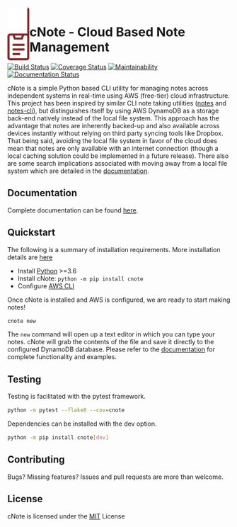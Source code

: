<img align="left" height="120" src="docs/assets/logo.png">

# cNote - Cloud Based Note Management

[![Build Status](https://travis-ci.com/yetisir/cnote.svg?branch=main)](https://travis-ci.com/yetisir/cnote) [![Coverage Status](https://coveralls.io/repos/github/yetisir/cnote/badge.svg?branch=main)](https://coveralls.io/github/yetisir/cnote?branch=main) [![Maintainability](https://api.codeclimate.com/v1/badges/9188bb54d74247ab039e/maintainability)](https://codeclimate.com/github/yetisir/cnote/maintainability) [![Documentation Status](https://readthedocs.org/projects/cnote/badge/?version=main)](https://cnote.readthedocs.io/en/latest/?badge=latest)

cNote is a simple Python based CLI utility for managing notes across independent systems in real-time using AWS (free-tier) cloud infrastructure. This project has been inspired by similar CLI note taking utilities ([notes](https://github.com/pimterry/notes) and [notes-cli](https://github.com/rhysd/notes-cli)), but distinguishes itself by using AWS DynamoDB as a storage back-end natively instead of the local file system. This approach has the advantage that notes are inherently backed-up and also available across devices instantly without relying on third party syncing tools like Dropbox. That being said, avoiding the local file system in favor of the cloud does mean that notes are only available with an internet connection (though a local caching solution could be implemented in a future release). There also are some search implications associated with moving away from a local file system which are detailed in the [documentation](https://cnote.readthedocs.io/en/latest/?badge=latest).

## Documentation

Complete documentation can be found [here](https://cnote.readthedocs.io/en/latest/?badge=latest).

## Quickstart

The following is a summary of installation requirements. More installation details are [here](https://cnote.readthedocs.io/en/latest/?badge=latest)

- Install [Python](https://www.python.org/) >=3.6
- Install cNote: `python -m pip install cnote`
- Configure [AWS CLI](https://docs.aws.amazon.com/cli/latest/userguide/cli-chap-configure.html)

Once cNote is installed and AWS is configured, we are ready to start making notes!

```bash
cnote new
```

The `new` command will open up a text editor in which you can type your notes. cNote will grab the contents of the file and save it directly to the configured DynamoDB database. Please refer to the [documentation](https://cnote.readthedocs.io/en/latest/?badge=latest) for complete functionality and examples.

## Testing

Testing is facilitated with the pytest framework.

```bash
python -m pytest --flake8 --cov=cnote
```

Dependencies can be installed with the dev option.

```bash
python -m pip install cnote[dev]
```

## Contributing

Bugs? Missing features? Issues and pull requests are more than welcome.

## License

cNote is licensed under the [MIT](https://choosealicense.com/licenses/mit/) License
